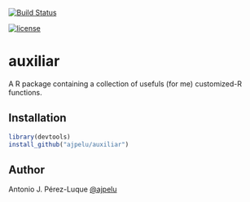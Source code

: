 <!-- README.md is generated from README.Rmd. Please edit that file -->
[![Build Status](https://travis-ci.org/ajpelu/auxiliar.svg?branch=master)](https://travis-ci.org/ajpelu/auxiliar)

[![license](https://img.shields.io/github/license/mashape/apistatus.svg)](https://github.com/ajpelu/auxiliar/blob/master/DESCRIPTION)

auxiliar
========

A R package containing a collection of usefuls (for me) customized-R functions.

Installation
------------

``` r
library(devtools)
install_github("ajpelu/auxiliar")
```

Author
------

Antonio J. Pérez-Luque [@ajpelu](http://twitter.com/ajpelu)
